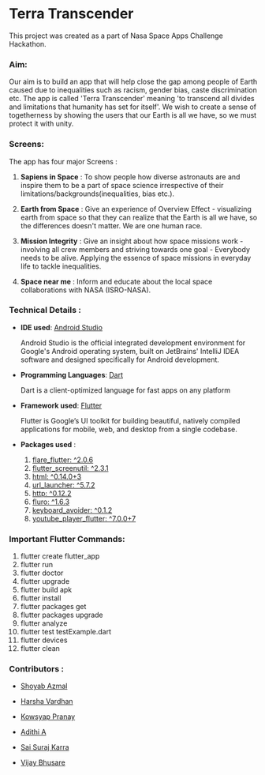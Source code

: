 # Terra Transcender

This project was created as a part of Nasa Space Apps Challenge Hackathon.

### Aim:

Our aim is to build an app that will help close the gap among people of Earth caused due to inequalities such as racism, gender bias, caste discrimination etc. 
The app is called 'Terra Transcender' meaning 'to transcend all divides and limitations that humanity has set for itself'. 
We wish to create a sense of togetherness by showing the users that our Earth is all we have, so we must protect it with unity.

### Screens:

The app has four major Screens :

1. **Sapiens in Space** : To show people how diverse astronauts are and inspire them to be a part of space science irrespective of their limitations/backgrounds(inequalities, bias etc.).

2. **Earth from Space** : Give an experience of Overview Effect - visualizing earth from space so that they can realize that the Earth is all we have, so the differences doesn't matter. We are one human race.

3. **Mission Integrity** : Give an insight about how space missions work - involving all crew members and striving towards one goal - Everybody needs to be alive. Applying the essence of space missions in everyday life to tackle inequalities.

4. **Space near me** : Inform and educate about the local space collaborations with NASA (ISRO-NASA).

### Technical Details :

* **IDE used**: [Android Studio](https://developer.android.com/studio?hl=es)

  Android Studio is the official integrated development environment for Google's Android operating system, built on JetBrains' IntelliJ IDEA software and designed specifically     for Android development.

* **Programming Languages**: [Dart](https://dart.dev/)

  Dart is a client-optimized language for fast apps on any platform 

* **Framework used**: [Flutter](https://flutter.dev/)

  Flutter is Google’s UI toolkit for building beautiful, natively compiled applications for mobile, web, and desktop from a single codebase. 

* **Packages used** :

  1. [flare_flutter: ^2.0.6](https://pub.dev/packages/flare_flutter)
  2. [flutter_screenutil: ^2.3.1](https://pub.dev/packages/flutter_screenutil)
  3. [html: ^0.14.0+3](https://pub.dev/packages/html)
  4. [url_launcher: ^5.7.2](https://pub.dev/packages/url_launcher)
  5. [http: ^0.12.2](https://pub.dev/packages/http)
  6. [fluro: ^1.6.3](https://pub.dev/packages/fluro)
  7. [keyboard_avoider: ^0.1.2](https://pub.dev/packages/keyboard_avoider)
  8. [youtube_player_flutter: ^7.0.0+7](https://pub.dev/packages/youtube_player_flutter)


### Important Flutter Commands:

1. flutter create flutter_app
2. flutter run
3. flutter doctor
4. flutter upgrade
5. flutter build apk
6. flutter install
7. flutter packages get 
8. flutter packages upgrade
9. flutter analyze
10. flutter test testExample.dart
11. flutter devices
12. flutter clean

### Contributors :

* [Shoyab Azmal](https://github.com/shoyab01)

* [Harsha Vardhan](https://github.com/harsha01bathala)

* [Kowsyap Pranay](https://github.com/kowsyap)
* [Adithi A](https://github.com/adithiashoka)
* [Sai Suraj Karra](https://github.com/saisurajkarra)
* [Vijay Bhusare](https://github.com/vijaybhusare92)
